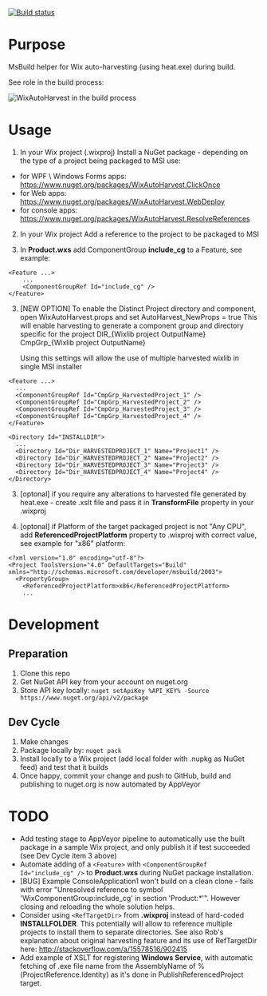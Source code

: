 [![Build status](https://ci.appveyor.com/api/projects/status/d975nxnx8yva9wt7?svg=true)](https://ci.appveyor.com/project/IvanBoyko/wixautoharvest)

# Purpose

MsBuild helper for Wix auto-harvesting (using heat.exe) during build.

See role in the build process:

![WixAutoHarvest in the build process](https://raw.githubusercontent.com/IvanBoyko/WixAutoHarvest/master/images/WixAutoHarvest-as-part-of-the-build.png)

# Usage

1) In your Wix project (.wixproj) Install a NuGet package - depending on the type of a project being packaged to MSI use:
- for WPF \ Windows Forms apps: https://www.nuget.org/packages/WixAutoHarvest.ClickOnce
- for Web apps: https://www.nuget.org/packages/WixAutoHarvest.WebDeploy
- for console apps: https://www.nuget.org/packages/WixAutoHarvest.ResolveReferences

2) In your Wix project Add a reference to the project to be packaged to MSI

3) In **Product.wxs** add ComponentGroup **include_cg** to a Feature, see example:
```
<Feature ...>
	...
	<ComponentGroupRef Id="include_cg" />
</Feature>
```

3) [NEW OPTION] To enable the Distinct Project directory and component, open WixAutoHarvest.props and set
        AutoHarvest_NewProps = true
      This will enable harvesting to generate a component group and directory specific for the project
        DIR_{Wixlib project OutputName}
        CmpGrp_{Wixlib project OutputName}

      Using this settings will allow the use of multiple harvested wixlib in single MSI installer
```
<Feature ...>
  ...
  <ComponentGroupRef Id="CmpGrp_HarvestedProject_1" />
  <ComponentGroupRef Id="CmpGrp_HarvestedProject_2" />
  <ComponentGroupRef Id="CmpGrp_HarvestedProject_3" />
  <ComponentGroupRef Id="CmpGrp_HarvestedProject_4" />
</Feature>
```
```
<Directory Id="INSTALLDIR">
  ...
  <Directory Id="Dir_HARVESTEDPROJECT_1" Name="Project1" />
  <Directory Id="Dir_HARVESTEDPROJECT_2" Name="Project2" />
  <Directory Id="Dir_HARVESTEDPROJECT_3" Name="Project3" />
  <Directory Id="Dir_HARVESTEDPROJECT_4" Name="Project4" />
</Directory>
```

3) [optonal] if you require any alterations to harvested file generated by heat.exe - create .xslt file and pass it in **TransformFile** property in your .wixproj

4) [optonal] if Platform of the target packaged project is not "Any CPU", add **ReferencedProjectPlatform** property to .wixproj with correct value, see example for "x86" platform:
```
<?xml version="1.0" encoding="utf-8"?>
<Project ToolsVersion="4.0" DefaultTargets="Build" xmlns="http://schemas.microsoft.com/developer/msbuild/2003">
  <PropertyGroup>
    <ReferencedProjectPlatform>x86</ReferencedProjectPlatform>
    ...
```
    


# Development

## Preparation
1. Clone this repo
2. Get NuGet API key from your account on nuget.org
3. Store API key locally: ```nuget setApiKey %API_KEY% -Source https://www.nuget.org/api/v2/package```

## Dev Cycle
1. Make changes
2. Package locally by: ```nuget pack```
3. Install locally to a Wix project (add local folder with .nupkg as NuGet feed) and test that it builds
4. Once happy, commit your change and push to GitHub, build and publishing to nuget.org is now automated by AppVeyor


# TODO

* Add testing stage to AppVeyor pipeline to automatically use the built package in a sample Wix project, and only publish it if test succeeded (see Dev Cycle item 3 above)
* Automate adding of a `<Feature>` with `<ComponentGroupRef Id="include_cg" />` to **Product.wxs** during NuGet package installation.
* [BUG] Example ConsoleApplication1 won't build on a clean clone - fails with error "Unresolved reference to symbol 'WixComponentGroup:include_cg' in section 'Product:*'". However closing and reloading the whole solution helps.
* Consider using `<RefTargetDir>` from **.wixproj** instead of hard-coded **INSTALLFOLDER**. This potentially will allow to reference multiple projects to install them to separate directories. See also Rob's explanation about original harvesting feature and its use of RefTargetDir here: http://stackoverflow.com/a/15578516/902415
* Add example of XSLT for registering **Windows Service**, with automatic fetching of .exe file name from the AssemblyName of %(ProjectReference.Identity) as it's done in PublishReferencedProject target.
